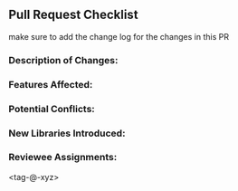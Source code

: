 ## Pull Request Checklist
make sure to add the change log for the changes in this PR

### Description of Changes:
<Updated-the-readme-file>

### Features Affected:
<Mention-impact-on-existing-features>

### Potential Conflicts:
<Mention-probability-of-conflict>

### New Libraries Introduced:
<mention-uses-new-dependenceis>

### Reviewee Assignments:
<tag-@-xyz>

